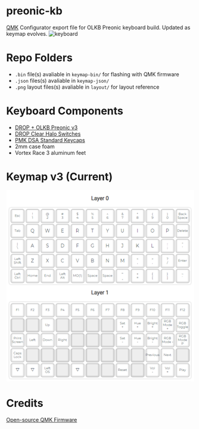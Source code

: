 # preonic-kb
[QMK](https://qmk.fm/) Configurator export file for OLKB Preonic keyboard build. Updated as keymap evolves.
![keyboard](/layout/keyboard-v3.png)

# Repo Folders
* `.bin` file(s) avaliable in `keymap-bin/` for flashing with QMK firmware
* `.json` files(s) avaliable in `keymap-json/`
* `.png` layout files(s) avaliable in `layout/` for layout reference

# Keyboard Components
* [DROP + OLKB Preonic v3](https://drop.com/buy/preonic-mechanical-keyboard)
* [DROP Clear Halo Switches](https://drop.com/buy/drop-halo-switch-pack)
* [PMK DSA Standard Keycaps](https://pimpmykeyboard.com/dsa-standard-keysets/)
* 2mm case foam
* Vortex Race 3 aluminum feet

# Keymap v3 (Current)
![keymap](/layout/keymap-v3.png)

# Credits
[Open-source QMK Firmware](https://github.com/qmk/qmk_firmware)
